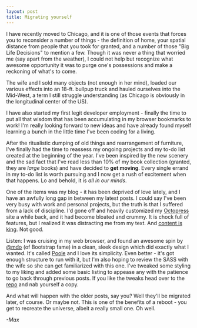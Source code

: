 ```yaml
---
layout: post
title: Migrating yourself
---
```


I have recently moved to Chicago, and it is one of those events that forces you to reconsider a number of things - the definition of home, your spatial distance from people that you took for granted, and a number of those "Big Life Decisions" to mention a few. Though it was never a thing that worried me (say apart from the weather), I could not help but recognize what awesome opportunity it was to purge one's possessions and make a reckoning of what's to come.

The wife and I sold many objects (not enough in her mind), loaded our various effects into an 18-ft. bullpup truck and hauled ourselves into the Mid-West, a term I still struggle understanding (as Chicago is obviously in the longitudinal center of the US).

I have also started my first legit developer employment - finally the time to put all that wisdom that has been accumulating in my browser bookmarks to work! I'm really looking forward to new ideas and have already found myself learning a bunch in the little time I've been coding for a living.

After the ritualistic dumping of old things and rearrangement of furniture, I've finally had the time to reassess my ongoing projects and my to-do list created at the beginning of the year. I've been inspired by the new scenery and the sad fact that I've read less than 10% of my book collection (granted, they are *large* books) and have decided to **get moving**. Every single errand in my to-do list is worth pursuing and I now get a rush of excitement when that happens. Lo and behold, it is *all in our minds*.

One of the items was my blog - it has been deprived of love lately, and I have an awfully long gap in between my latest posts. I could say I've been very busy with work and personal projects, but the truth is that I suffered from a lack of discipline. I'd gone off and heavily customized my [Octopress](https://github.com/imathis/octopress) site a while back, and it had become bloated and crummy. It is chock full of features, but I realized it was distracting me from my text. And [content is king](http://www.craigbailey.net/content-is-king-by-bill-gates/). Not good.

Listen: I was cruising in my web browser, and found an awesome spin by [@mdo](https://github.com/mdo) (of Bootstrap fame) in a clean, sleek design which did exactly what I wanted. It's called [Poole](http://demo.getpoole.com) and I love its simplicity. Even better - it's got enough structure to run with it, but I'm also hoping to review the SASS with the wife so she can get familiarized with this one. I've tweaked some styling to my liking and added some basic listing to appease any with the patience to go back through previous posts. If you like the tweaks head over to the [repo](https://github.com/maxArturo/maxarturo.github.io) and nab yourself a copy.

And what will happen with the older posts, say you? Well they'll be migrated later, of course. Or maybe not. This is one of the benefits of a reboot - you get to recreate the universe, albeit a really small one. Oh well.

*-Max*
